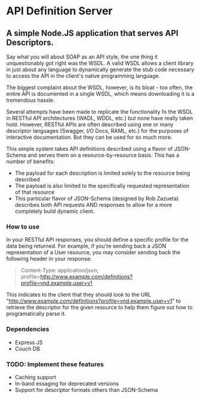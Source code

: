 API Definition Server
=====================

A simple Node.JS application that serves API Descriptors.
---------------------------------------------------------

Say what you will about SOAP as an API style, the one thing it unquestionably got right was the WSDL. A valid WSDL allows a client library in just about any language to dynamically generate the stub code necessary to access the API in the client's native programming language.

The biggest complaint about the WSDL, however, is its bloat - too often, the entire API is documented in a single WSDL, which means downloading it is a tremendous hassle.

Several attempts have been made to replicate the functionality fo the WSDL in RESTful API architectures (WADL, WDDL, etc.) but none have really taken hold. However, RESTful APIs are often described using one or many descriptor languages (Swagger, I/O Docs, RAML, etc.) for the purposes of interactive documentation. But they can be used for so much more.

This simple system takes API definitions described using a flavor of JSON-Schema and serves them on a resource-by-resource basis. This has a number of benefits:

* The payload for each description is limited solely to the resource being described
* The payload is also limited to the specifically requested representation of that resource
* This particular flavor of JSON-Schema (designed by Rob Zazueta) describes both API requests AND responses to allow for a more completely build dynamic client.

### How to use

In your RESTful API responses, you should define a specific profile for the data being returned. For example, if you're sending back a JSON representation of a User resource, you may consider sending back the following header in your response:

> Content-Type: application/json; profile=http://www.example.com/definitions?profile=vnd.example.user+v1

This indicates to the client that they should look to the URL "http://www.example.com/definitions?profile=vnd.example.user+v1" to retrieve the descriptor for the given resource to help them figure out how to programatically parse it. 

### Dependencies
* Express JS
* Couch DB

### TODO: Implement these features
* Caching support
* In-band essaging for deprecated versions
* Support for descriptor formats others than JSON-Schema